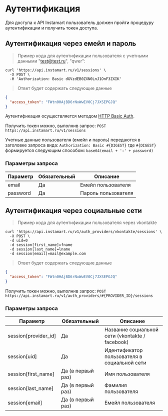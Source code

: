 # Аутентификация

Для доступа к API Instamart пользователь должен пройти процедуру аутентификации и получить токен доступа.

## Аутентификация через емейл и пароль

> Пример кода для аутентификации пользователя с учетными данными "test@test.ru", "qwer":

```shell
curl 'https://api.instamart.ru/v1/sessions' \
  -X POST \
  -H 'Authorization: Basic dGVzdEB0ZXN0LnJ1OnF3ZXIK'
```
> Ответ будет содержать следующие данные

```json
{
  "access_token": "FWtn0HAjBD6rNxWwEV0Cj7JXSEPGJQ"
}
```

Аутентификация осуществляется методом [HTTP Basic Auth](https://en.wikipedia.org/wiki/Basic_access_authentication).

Получить токен можно, выполнив запрос:
`POST https://api.instamart.ru/v1/sessions`

Учетные данные пользователя (емейл и пароль) передаются в заголовке запроса вида:
`Authorization: Basic #{DIGEST}`
где `#{DIGEST}` формируется следующим способом: `base64(email + ':' + password)`

### Параметры запроса

Параметр | Обязательный | Описание
--------- | ------- | -----------
email | Да | Емейл пользователя
password | Да | Пароль пользователя

## Аутентификация через социальные сети

> Пример кода для аутентификации пользователя через vkontakte 

```shell
curl 'https://api.instamart.ru/v1/auth_providers/vkontakte/sessions' \
  -X POST \
  -d uid=0
  -d session[first_name]=fname
  -d session[last_name]=lname
  -d session[email]=mail@example.com
```
> Ответ будет содержать следующие данные

```json
{
  "access_token": "FWtn0HAjBD6rNxWwEV0Cj7JXSEPGJQ"
}
```

Получить токен можно, выполнив запрос:
`POST https://api.instamart.ru/v1/auth_providers/#{PROVIDER_ID}/sessions`

### Параметры запроса

Параметр | Обязательный | Описание
--------- | ------- | -----------
session[provider_id] | Да | Название социальной сети (vkontakte / facebook)
session[uid] | Да | Идентификатор пользователя в социальной сети
session[first_name] | Да (в первый раз) | Имя пользователя
session[last_name] | Да (в первый раз) | Фамилия пользователя
session[email] | Да (в первый раз) | Емейл пользователя
